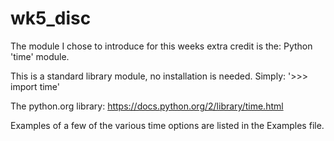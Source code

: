 # wk5_disc

The module I chose to introduce for this weeks extra credit is the: Python 'time' module.


This is a standard library module, no installation is needed. Simply:
'>>> import time'


The python.org library:
https://docs.python.org/2/library/time.html


Examples of a few of the various time options are listed in the Examples file.
